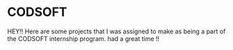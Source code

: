 # CODSOFT
HEY!! Here are some projects that I was assigned to make as being a part of the CODSOFT internship program. had a great time !!
